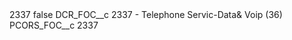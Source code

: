 <?xml version="1.0" encoding="UTF-8"?>
<CustomMetadata xmlns="http://soap.sforce.com/2006/04/metadata" xmlns:xsi="http://www.w3.org/2001/XMLSchema-instance" xmlns:xsd="http://www.w3.org/2001/XMLSchema">
    <label>2337</label>
    <protected>false</protected>
    <values>
        <field>DCR_FOC__c</field>
        <value xsi:type="xsd:string">2337 - Telephone Servic-Data&amp; Voip (36)</value>
    </values>
    <values>
        <field>PCORS_FOC__c</field>
        <value xsi:type="xsd:string">2337</value>
    </values>
</CustomMetadata>
